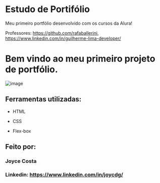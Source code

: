 # Estudo de Portifólio

Meu primeiro portfólio desenvolvido com os cursos da Alura!

Professores: https://github.com/rafaballerini, https://www.linkedin.com/in/guilherme-lima-developer/

# Bem vindo ao meu primeiro projeto de portfólio.

![image]()

## Ferramentas utilizadas:

* HTML

* CSS

* Flex-box

## Feito por:

### Joyce Costa

### Linkedin: https://www.linkedin.com/in/joycdg/
